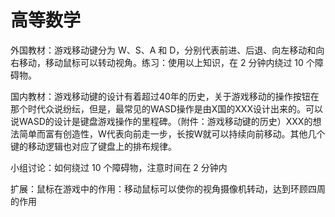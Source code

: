 # 高等数学

外国教材：游戏移动键分为 W、S、A 和 D，分别代表前进、后退、向左移动和向右移动，移动鼠标可以转动视角。练习：使用以上知识，在 $2$ 分钟内绕过 $10$ 个障碍物。

国内教材：游戏移动键的设计有着超过40年的历史，关于游戏移动的操作按钮在那个时代众说纷纭，但是，最常见的WASD操作是由X国的XXX设计出来的。可以说WASD的设计是键盘游戏操作的里程碑。（附件：游戏移动键的历史）XXX的想法简单而富有创造性，W代表向前走一步，长按W就可以持续向前移动。其他几个键的移动逻辑也对应了键盘上的排布规律。

小组讨论：如何绕过 $10$ 个障碍物，注意时间在 $2$ 分钟内

扩展：鼠标在游戏中的作用：移动鼠标可以使你的视角摄像机转动，达到环顾四周的作用
